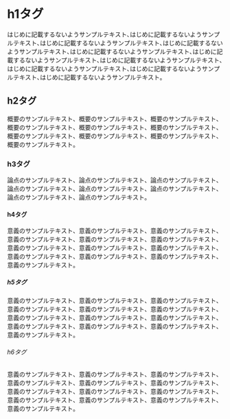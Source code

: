 # h1タグ

はじめに記載するないようサンプルテキスト､はじめに記載するないようサンプルテキスト､はじめに記載するないようサンプルテキスト､はじめに記載するないようサンプルテキスト､はじめに記載するないようサンプルテキスト､はじめに記載するないようサンプルテキスト､はじめに記載するないようサンプルテキスト､はじめに記載するないようサンプルテキスト､はじめに記載するないようサンプルテキスト､はじめに記載するないようサンプルテキスト｡

## h2タグ

概要のサンプルテキスト、概要のサンプルテキスト、概要のサンプルテキスト、概要のサンプルテキスト、概要のサンプルテキスト、概要のサンプルテキスト、概要のサンプルテキスト、概要のサンプルテキスト、概要のサンプルテキスト、概要のサンプルテキスト。

### h3タグ

論点のサンプルテキスト、論点のサンプルテキスト、論点のサンプルテキスト、論点のサンプルテキスト、論点のサンプルテキスト、論点のサンプルテキスト、論点のサンプルテキスト、論点のサンプルテキスト。

#### h4タグ

意義のサンプルテキスト、意義のサンプルテキスト、意義のサンプルテキスト、意義のサンプルテキスト、意義のサンプルテキスト、意義のサンプルテキスト、意義のサンプルテキスト、意義のサンプルテキスト、意義のサンプルテキスト、意義のサンプルテキスト、意義のサンプルテキスト、意義のサンプルテキスト、意義のサンプルテキスト。

##### h5タグ

意義のサンプルテキスト、意義のサンプルテキスト、意義のサンプルテキスト、意義のサンプルテキスト、意義のサンプルテキスト、意義のサンプルテキスト、意義のサンプルテキスト、意義のサンプルテキスト、意義のサンプルテキスト、意義のサンプルテキスト、意義のサンプルテキスト、意義のサンプルテキスト、意義のサンプルテキスト。

###### h6タグ

意義のサンプルテキスト、意義のサンプルテキスト、意義のサンプルテキスト、意義のサンプルテキスト、意義のサンプルテキスト、意義のサンプルテキスト、意義のサンプルテキスト、意義のサンプルテキスト、意義のサンプルテキスト、意義のサンプルテキスト、意義のサンプルテキスト、意義のサンプルテキスト、意義のサンプルテキスト。
